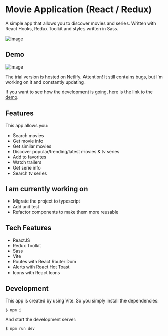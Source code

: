 # Movie Application (React / Redux)

A simple app that allows you to discover movies and series. Written with React Hooks, Redux Toolkit and styles written in Sass.

![image](https://user-images.githubusercontent.com/20620395/212427406-4fe83f5f-af31-47bd-b547-d68d622a2d47.png)

## Demo

![image](https://user-images.githubusercontent.com/20620395/218196761-a7488a60-1fcd-4dee-9003-66ea6277cdff.png)

The trial version is hosted on Netlify. Attention! It still contains bugs, but I'm working on it and constantly updating.

If you want to see how the development is going, here is the link to the [demo](https://nd-movie-review.netlify.app/).

## Features

This app allows you:

- Search movies
- Get movie info
- Get similar movies
- Discover popular/trending/latest movies & tv series
- Add to favorites
- Watch trailers
- Get serie info
- Search tv series

## I am currently working on

- Migrate the project to typescript
- Add unit test
- Refactor components to make them more reusable

## Tech Features

- ReactJS
- Redux Toolkit
- Sass
- Vite
- Routes with React Router Dom
- Alerts with React Hot Toast
- Icons with React Icons

## Development

This app is created by using Vite. So you simply install the dependencies:

``$ npm i``

And start the development server:

``$ npm run dev``
